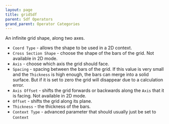 ```yaml
---
layout: page
title: gridSdf
parent: Sdf Operators
grand_parent: Operator Categories
---
```


An infinite grid shape, along two axes.

* `Coord Type` - allows the shape to be used in a 2D context.
* `Cross Section Shape` - choose the shape of the bars of the grid. Not available in 2D mode.
* `Axis` - choose which axis the grid should face.
* `Spacing` - spacing between the bars of the grid. If this value is very small and the `Thickness` is high enough, the bars can merge into a solid surface. But if it is set to zero the grid will disappear due to a calculation error.
* `Axis Offset` - shifts the grid forwards or backwards along the `Axis` that it is facing. Not available in 2D mode.
* `Offset` - shifts the grid along its plane.
* `Thickness` - the thickness of the bars.
* `Context Type` - advanced parameter that should usually just be set to `Context`
